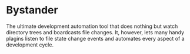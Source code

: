 Bystander
=========

 The ultimate development automation tool that does nothing but watch 
directory trees and boardcasts file changes.
It, however, lets many handy plagins listen to file state change events 
and automates every aspect of a development cycle.

